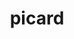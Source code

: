 ---
title: "picard"
layout: cache
categories: [package, develop]
meta: {"compilers": ["gcc@=7.3.1"], "num_specs": 2, "num_specs_by_stack": {"aws-isc": 1, "aws-isc-aarch64": 1, "root": 2}, "oss": ["amzn2"], "platforms": ["linux"], "stacks": ["aws-isc", "aws-isc-aarch64", "root"], "targets": ["aarch64", "x86_64_v3"], "versions": ["3.1.1"]}
spec_details: [{"compiler": "gcc@=7.3.1", "hash": "5mc2z7b5aoeqpk3c3jppauzjr6izn5ql", "os": "amzn2", "platform": "linux", "size": "-", "stacks": ["aws-isc-aarch64", "root"], "target": "aarch64", "variants": ["build_system=generic", "~parameters"], "versions": ["3.1.1"]}, {"compiler": "gcc@=7.3.1", "hash": "wqftfdfc74jfwhu6ylaorou4cbx7woom", "os": "amzn2", "platform": "linux", "size": "-", "stacks": ["aws-isc", "root"], "target": "x86_64_v3", "variants": ["build_system=generic", "~parameters"], "versions": ["3.1.1"]}]
---